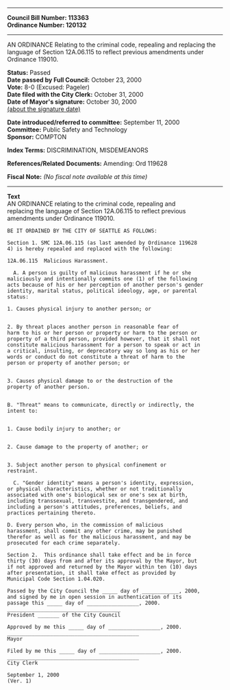 * * * * *  
  
**Council Bill Number: [](#h0)[](#h2)113363**   
**Ordinance Number: 120132**  
  
* * * * *  
  
AN ORDINANCE Relating to the criminal code, repealing and replacing the language of Section 12A.06.115 to reflect previous amendments under Ordinance 119010.  
  
**Status:** Passed   
**Date passed by Full Council:** October 23, 2000   
**Vote:** 8-0 (Excused: Pageler)   
**Date filed with the City Clerk:** October 31, 2000   
**Date of Mayor's signature:** October 30, 2000   
[(about the signature date)](/~public/approvaldate.htm)   
  
  
**Date introduced/referred to committee:** September 11, 2000   
**Committee:** Public Safety and Technology   
**Sponsor:** COMPTON   
  
**Index Terms:** DISCRIMINATION, MISDEMEANORS  
  
**References/Related Documents:** Amending: Ord 119628  
  
**Fiscal Note:** *(No fiscal note available at this time)*  
  
* * * * *  
  
**Text**  
    AN ORDINANCE  relating to the criminal code, repealing and  
    replacing the language of Section 12A.06.115 to reflect previous  
    amendments under Ordinance 119010.  
  
    BE IT ORDAINED BY THE CITY OF SEATTLE AS FOLLOWS:  
  
    Section 1. SMC 12A.06.115 (as last amended by Ordinance 119628  
    4) is hereby repealed and replaced with the following:  
  
    12A.06.115  Malicious Harassment.  
  
      A. A person is guilty of malicious harassment if he or she  
    maliciously and intentionally commits one (1) of the following  
    acts because of his or her perception of another person's gender  
    identity, marital status, political ideology, age, or parental  
    status:  
  
    1. Causes physical injury to another person; or  
  
  
    2. By threat places another person in reasonable fear of  
    harm to his or her person or property or harm to the person or  
    property of a third person, provided however, that it shall not  
    constitute malicious harassment for a person to speak or act in  
    a critical, insulting, or deprecatory way so long as his or her  
    words or conduct do not constitute a threat of harm to the  
    person or property of another person; or  
  
  
    3. Causes physical damage to or the destruction of the  
    property of another person.  
  
  
    B. "Threat" means to communicate, directly or indirectly, the  
    intent to:  
  
  
    1. Cause bodily injury to another; or  
  
  
    2. Cause damage to the property of another; or  
  
  
    3. Subject another person to physical confinement or  
    restraint.  
  
      C. "Gender identity" means a person's identity, expression,  
    or physical characteristics, whether or not traditionally  
    associated with one's biological sex or one's sex at birth,  
    including transsexual, transvestite, and transgendered, and  
    including a person's attitudes, preferences, beliefs, and  
    practices pertaining thereto.  
  
    D. Every person who, in the commission of malicious  
    harassment, shall commit any other crime, may be punished  
    therefor as well as for the malicious harassment, and may be  
    prosecuted for each crime separately.  
  
    Section 2.  This ordinance shall take effect and be in force  
    thirty (30) days from and after its approval by the Mayor, but  
    if not approved and returned by the Mayor within ten (10) days  
    after presentation, it shall take effect as provided by  
    Municipal Code Section 1.04.020.  
  
    Passed by the City Council the _____ day of ____________, 2000,  
    and signed by me in open session in authentication of its  
    passage this _____ day of _________________, 2000.  
    _____________________________________  
    President _______ of the City Council  
  
    Approved by me this _____ day of _________________, 2000.  
    ___________________________________________  
    Mayor  
  
    Filed by me this _____ day of ____________________, 2000.  
    ___________________________________________  
    City Clerk  
  
    September 1, 2000  
    (Ver. 1)  
